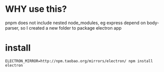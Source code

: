 # WHY use this?

pnpm does not include nested node_modules, eg express depend on body-parser, so I created a new folder to package electron app

# install

`ELECTRON_MIRROR=http://npm.taobao.org/mirrors/electron/ npm install electron` 